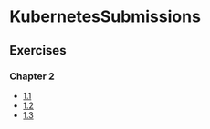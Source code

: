 # KubernetesSubmissions

## Exercises

### Chapter 2

- [1.1](https://github.com/Ramanan98/KubernetesSubmissions/tree/1.1/log_output)
- [1.2](https://github.com/Ramanan98/KubernetesSubmissions/tree/1.2/todo_app)
- [1.3](https://github.com/Ramanan98/KubernetesSubmissions/tree/1.3/log_output)
